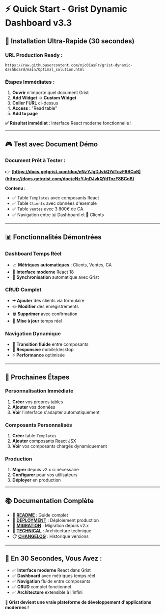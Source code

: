 # ⚡ Quick Start - Grist Dynamic Dashboard v3.3

## 🚀 **Installation Ultra-Rapide (30 secondes)**

### **URL Production Ready :**
```
https://raw.githubusercontent.com/nic01asFr/grist-dynamic-dashboard/main/Optimal_solution.html
```

### **Étapes Immédiates :**
1. **Ouvrir** n'importe quel document Grist
2. **Add Widget** → **Custom Widget**  
3. **Coller l'URL** ci-dessus
4. **Access** : "Read table"
5. **Add to page**

**✅ Résultat immédiat** : Interface React moderne fonctionnelle !

---

## 🎮 **Test avec Document Démo**

### **Document Prêt à Tester :**
👉 **[https://docs.getgrist.com/doc/eNzYJgDJvkQYdTozF8BCoB](https://docs.getgrist.com/doc/eNzYJgDJvkQYdTozF8BCoB)**

**Contenu :**
- ✅ Table `Templates` avec composants React
- ✅ Table `Clients` avec données d'exemple
- ✅ Table `Ventes` avec 3 800€ de CA
- ✅ Navigation entre 📊 Dashboard et 👥 Clients

---

## 📊 **Fonctionnalités Démontrées**

### **Dashboard Temps Réel**
- 📈 **Métriques automatiques** : Clients, Ventes, CA
- 🎨 **Interface moderne** React 18
- 🔄 **Synchronisation** automatique avec Grist

### **CRUD Complet**
- ➕ **Ajouter** des clients via formulaire
- ✏️ **Modifier** des enregistrements
- 🗑️ **Supprimer** avec confirmation
- 🔄 **Mise à jour** temps réel

### **Navigation Dynamique**
- 🧭 **Transition fluide** entre composants
- 📱 **Responsive** mobile/desktop
- ⚡ **Performance** optimisée

---

## 🎯 **Prochaines Étapes**

### **Personnalisation Immédiate**
1. **Créer** vos propres tables
2. **Ajouter** vos données
3. **Voir** l'interface s'adapter automatiquement

### **Composants Personnalisés**
1. **Créer** table `Templates` 
2. **Ajouter** composants React JSX
3. **Voir** vos composants chargés dynamiquement

### **Production**
1. **Migrer** depuis v2.x si nécessaire
2. **Configurer** pour vos utilisateurs
3. **Déployer** en production

---

## 📚 **Documentation Complète**

- 📖 **[README](README.md)** : Guide complet
- 🚀 **[DEPLOYMENT](DEPLOYMENT.md)** : Déploiement production
- 🔄 **[MIGRATION](MIGRATION.md)** : Migration depuis v2.x
- 🔧 **[TECHNICAL](TECHNICAL.md)** : Architecture technique
- 📋 **[CHANGELOG](CHANGELOG.md)** : Historique versions

---

## 🎉 **En 30 Secondes, Vous Avez :**

- ✅ **Interface moderne** React dans Grist
- ✅ **Dashboard** avec métriques temps réel
- ✅ **Navigation** fluide entre composants
- ✅ **CRUD** complet fonctionnel
- ✅ **Architecture** extensible à l'infini

**🚀 Grist devient une vraie plateforme de développement d'applications modernes !**